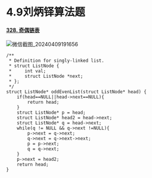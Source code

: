 # 4.9刘炳铎算法题

#### [328. 奇偶链表](https://leetcode.cn/problems/odd-even-linked-list/)

![微信截图_20240409191656](https://gitee.com/liu-bingduo/pic-bed/raw/master/img/%E5%BE%AE%E4%BF%A1%E6%88%AA%E5%9B%BE_20240409191656.png)

```
/**
 * Definition for singly-linked list.
 * struct ListNode {
 *     int val;
 *     struct ListNode *next;
 * };
 */
struct ListNode* oddEvenList(struct ListNode* head) {
    if(head==NULL||head->next==NULL){
        return head;
    }
    struct ListNode* p = head;
    struct ListNode* head2 = head->next;
    struct ListNode* q = head->next;
    while(q != NULL && q->next !=NULL){
        p->next = q->next;
        q->next = q->next->next;
        p = p->next;
        q = q->next;
    }
    p->next = head2;
    return head;
}
```

